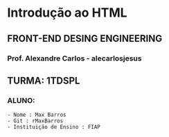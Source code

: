 # Introdução ao HTML

## FRONT-END DESING ENGINEERING

### Prof. Alexandre Carlos - alecarlosjesus

## TURMA: 1TDSPL

### ALUNO:
```
- Nome : Max Barros
- Git : rMaxBarros
- Instituição de Ensino : FIAP
```